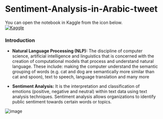 # Sentiment-Analysis-in-Arabic-tweet
You can open the notebook in Kaggle from the icon below.<br>
[![Kaggle](https://kaggle.com/static/images/open-in-kaggle.svg)](https://www.kaggle.com/code/girgismicheal/sentiment-analysis-in-arabic-tweet/edit/run/103976227)

### **Introduction**

* **Natural Language Processing (NLP):** The discipline of computer science, artificial intelligence and linguistics that is concerned with the creation of computational models that process and understand natural language. These include: making the computer understand the semantic grouping of words (e.g. cat and dog are semantically more similar than cat and spoon), text to speech, language translation and many more

* **Sentiment Analysis:** It is the interpretation and classification of emotions (positive, negative and neutral) within text data using text analysis techniques. Sentiment analysis allows organizations to identify public sentiment towards certain words or topics.

![image](https://drive.google.com/uc?export=view&id=1KQkdq_eJ1dqIEnOIUdR3Gvi8uRe9pQqi)


